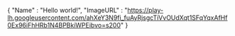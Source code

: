 {
    "Name" : "Hello world!",
    "ImageURL" : "https://play-lh.googleusercontent.com/ahXeY3N9fi_fuAyRjsgcTiVvOUdXqt1SFqYqxAfHf0Ex96iFhHRb1N4BPBkiWPEibvo=s200"
}
